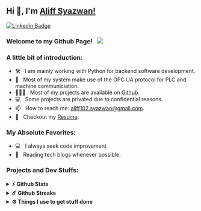 ## Hi 👋, I'm [Aliff Syazwan!](https://github.com/Alfy102/)

[![Linkedin Badge](https://img.shields.io/badge/-LinkedIn-0e76a8?style=flat-square&logo=Linkedin&logoColor=white)](https://linkedin.com/in/iampavangandhi)

### Welcome to my Github Page! &nbsp; ![](https://visitor-badge.glitch.me/badge?page_id=Alfy102.Alfy102&style=flat-square&color=0088cc)




### A little bit of introduction:

- 🛠 &nbsp; I am mainly working with Python for backend software development.
- 🚀 &nbsp; Most of my system make use of the OPC UA protocol for PLC and machine communiciation.
- 👨🏻‍💻 &nbsp; Most of my projects are available on [Github](https://github.com/Alfy102).
- 💻 &nbsp; Some projects are privated due to confidential reasons.
- 📫 &nbsp; How to reach me: aliff102.syazwan@gmail.com.
- 📝 &nbsp; Checkout my [Resume](https://github.com/Alfy102/Alfy102/blob/main/Resume-Mohd-Aliff-Syazwan-bin-Mohd-Salim.pdf).

### My Absolute Favorites:

- 💻 &nbsp; I always seek code improvement
- 📰 &nbsp; Reading tech blogs whenever possible.



### Projects and Dev Stuffs:

<details>	
  <summary><b>⚡ Github Stats</b></summary>

  <br />
  <img height="180em" src="https://github-readme-stats.vercel.app/api?username=Alfy102&show_icons=true&hide_border=true&&count_private=true&include_all_commits=true" />
  <img height="180em" src="https://github-readme-stats.vercel.app/api/top-langs/?username=Alfy102&exclude_repo=KNN-Image-Classification&show_icons=true&hide_border=true&layout=compact&langs_count=8"/>
</details>

<details>	
  <summary><b>☄️ Github Streaks</b></summary>

  <br />
  <img height="180em" src="https://github-readme-streak-stats.herokuapp.com/?user=Alfy102&hide_border=true" />
</details>


 
<details>	
  <br />
  <summary><b>⚙️ Things I use to get stuff done</b></summary>
  	<ul>
  	    <li><b>OS:</b> Pop OS 21.10</li>
	    <li><b>Laptop: </b> Asus TUF FX505DT</li>
  	    <li><b>Browser: </b> Firefox Web Browser</li>
	    <li><b>Code Editor:</b> VSCode - The best editor out there.</li>
	    <br />
	</ul>	
</details>
